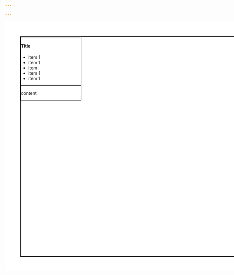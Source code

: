 ```yaml
---

---
```


<style>
.sheet{
    /* a4 paper */
    height: 8.3in;
    width: 11.7in;
    background-color: white;
    padding: .5in;
    box-sizing: border-box;

}

.sheet .table{
    display: flex;
    flex-wrap: wrap;
    flex-direction: column;
    align-content: flex-start;

    border: 2px solid black;
    height: 100%;
    width: 100%;
}

.sheet section {
    border: 1px solid black;
    width: 2in;
}
</style>

<article class="sheet">
<section class="table">
<section>

# Title 
- item 1
- item 1
- item 
- item 1
- item 1


</section>

<section>

content

</section>

</section>
</article>
